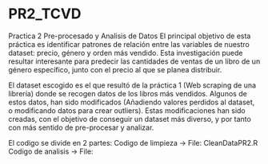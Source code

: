 # PR2_TCVD
Practica 2 Pre-procesado y Analisis de Datos
El principal objetivo de esta práctica es identificar patrones de relación entre las variables de nuestro dataset:
precio, género y orden más vendido. Esta investigación puede resultar interesante para predecir las cantidades de ventas de un libro de un género específico, junto con el precio al que se planea distribuir.

El dataset escogido es el que resultó de la práctica 1 (Web scraping de una librería) donde se recogen datos de los libros más vendidos. 
Algunos de estos datos, han sido modificados (Añadiendo valores perdidos al dataset, o modificando datos para crear outliers). 
Estas modificaciones han sido creadas, con el objetivo de conseguir un dataset más diverso, y por tanto con más sentido de pre-procesar y analizar. 

El codigo se divide en 2 partes:
        Codigo de limpieza -> File: CleanDataPR2.R
        Codigo de analisis -> File:
        

